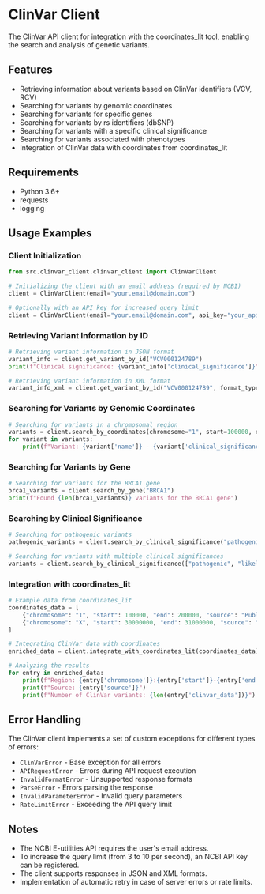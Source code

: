 # ClinVar Client

The ClinVar API client for integration with the coordinates_lit tool, enabling the search and analysis of genetic variants.

## Features

- Retrieving information about variants based on ClinVar identifiers (VCV, RCV)
- Searching for variants by genomic coordinates
- Searching for variants for specific genes
- Searching for variants by rs identifiers (dbSNP)
- Searching for variants with a specific clinical significance
- Searching for variants associated with phenotypes
- Integration of ClinVar data with coordinates from coordinates_lit

## Requirements

- Python 3.6+
- requests
- logging

## Usage Examples

### Client Initialization

```python
from src.clinvar_client.clinvar_client import ClinVarClient

# Initializing the client with an email address (required by NCBI)
client = ClinVarClient(email="your.email@domain.com")

# Optionally with an API key for increased query limit
client = ClinVarClient(email="your.email@domain.com", api_key="your_api_key")
```

### Retrieving Variant Information by ID

```python
# Retrieving variant information in JSON format
variant_info = client.get_variant_by_id("VCV000124789")
print(f"Clinical significance: {variant_info['clinical_significance']}")

# Retrieving variant information in XML format
variant_info_xml = client.get_variant_by_id("VCV000124789", format_type="xml")
```

### Searching for Variants by Genomic Coordinates

```python
# Searching for variants in a chromosomal region
variants = client.search_by_coordinates(chromosome="1", start=100000, end=200000)
for variant in variants:
    print(f"Variant: {variant['name']} - {variant['clinical_significance']}")
```

### Searching for Variants by Gene

```python
# Searching for variants for the BRCA1 gene
brca1_variants = client.search_by_gene("BRCA1")
print(f"Found {len(brca1_variants)} variants for the BRCA1 gene")
```

### Searching by Clinical Significance

```python
# Searching for pathogenic variants
pathogenic_variants = client.search_by_clinical_significance("pathogenic")

# Searching for variants with multiple clinical significances
variants = client.search_by_clinical_significance(["pathogenic", "likely pathogenic"])
```

### Integration with coordinates_lit

```python
# Example data from coordinates_lit
coordinates_data = [
    {"chromosome": "1", "start": 100000, "end": 200000, "source": "Publication 1"},
    {"chromosome": "X", "start": 30000000, "end": 31000000, "source": "Publication 2"}
]

# Integrating ClinVar data with coordinates
enriched_data = client.integrate_with_coordinates_lit(coordinates_data)

# Analyzing the results
for entry in enriched_data:
    print(f"Region: {entry['chromosome']}:{entry['start']}-{entry['end']}")
    print(f"Source: {entry['source']}")
    print(f"Number of ClinVar variants: {len(entry['clinvar_data'])}")
```

## Error Handling

The ClinVar client implements a set of custom exceptions for different types of errors:

- `ClinVarError` - Base exception for all errors
- `APIRequestError` - Errors during API request execution
- `InvalidFormatError` - Unsupported response formats
- `ParseError` - Errors parsing the response
- `InvalidParameterError` - Invalid query parameters
- `RateLimitError` - Exceeding the API query limit

## Notes

- The NCBI E-utilities API requires the user's email address.
- To increase the query limit (from 3 to 10 per second), an NCBI API key can be registered.
- The client supports responses in JSON and XML formats.
- Implementation of automatic retry in case of server errors or rate limits. 